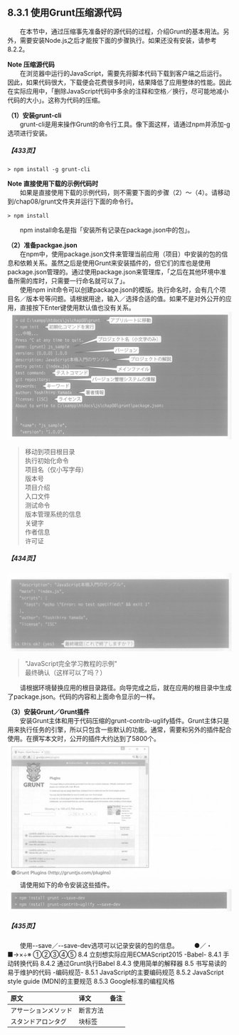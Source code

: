 ## 8.3.1 使用Grunt压缩源代码
&emsp;&emsp;在本节中，通过压缩事先准备好的源代码的过程，介绍Grunt的基本用法。另外，需要安装Node.js之后才能按下面的步骤执行。如果还没有安装，请参考8.2.2。

**Note 压缩源代码**<br>
&emsp;&emsp;在浏览器中运行的JavaScript，需要先将脚本代码下载到客户端之后运行。因此，如果代码很大，下载便会花费很多时间，结果降低了应用整体的性能。因此在实际应用中，「删除JavaScript代码中多余的注释和空格／换行，尽可能地减小代码的大小」。这称为代码的压缩。

**（1）安装grunt-cli**<br>
&emsp;&emsp;grunt-cli是用来操作Grunt的命令行工具。像下面这样，请通过npm并添加-g选项进行安装。
##### 【433页】
```
> npm install -g grunt-cli
```

**Note 直接使用下载的示例代码时**<br>
&emsp;&emsp;如果是直接使用下载的示例代码，则不需要下面的步骤（2）～（4）。请移动到/chap08/grunt文件夹并运行下面的命令行。
```
> npm install
```
&emsp;&emsp;npm install命名是指「安装所有记录在package.json中的包」。

**（2）准备packgae.json**<br>
&emsp;&emsp;在npm中，使用package.json文件来管理当前应用（项目）中安装的包的信息和依赖关系。虽然之后是使用Grunt来安装插件的，但它们的库也是使用package.json管理的。通过使用package.json来管理库，「之后在其他环境中准备所需的库时，只需要一行命名就可以了」。<br>
&emsp;&emsp;使用npm init命令可以创建package.json的模版。执行命名时，会有几个项目名／版本号等问题。请根据用途，输入／选择合适的值。如果不是对外公开的应用，直接按下Enter键使用默认值也没有关系。
![image](../../images/c8/スクリーンショット&#32;2019-04-21&#32;午後3.41.49.png)
> 移动到项目根目录  
> 执行初始化命令  
> 项目名（仅小写字母）  
> 版本号  
> 项目介绍  
> 入口文件  
> 测试命令  
> 版本管理系统的信息  
> 关键字  
> 作者信息  
> 许可证

##### 【434页】
![image](../../images/c8/スクリーンショット&#32;2019-04-21&#32;午後4.01.32.png)
> "JavaScript完全学习教程的示例"  
> 最终确认（这样可以了吗？）

&emsp;&emsp;请根据环境替换应用的根目录路径。向导完成之后，就在应用的根目录中生成了package.json。代码的内容和上面命令显示的一样。

**（3）安装Grunt／Grunt插件**<br>
&emsp;&emsp;安装Grunt主体和用于代码压缩的grunt-contrib-uglify插件。Grunt主体只是用来执行任务的引擎，所以只包含一些默认的功能。通常，需要和另外的插件配合使用。在撰写本文时，公开的插件大约达到了5800个。
![image](../../images/c8/スクリーンショット&#32;2019-04-21&#32;午後4.13.34.png)
&emsp;&emsp;请使用如下的命令安装这些插件。
![image](../../images/c8/スクリーンショット&#32;2019-04-21&#32;午後4.14.41.png)
##### 【435页】
&emsp;&emsp;使用--save／--save-dev选项可以记录安装的包的信息。
&emsp;&emsp;
●／・■→×÷※
①②③④⑤
8.4 立刻想实际应用ECMAScript2015 -Babel-
8.4.1 手动转换代码
8.4.2 通过Grunt执行Babel
8.4.3 使用简单的解释器
8.5 书写易读的易于维护的代码 -编码规范-
8.5.1 JavaScript的主要编码规范
8.5.2 JavaScript style guide (MDN)的主要规范
8.5.3 Google标准的编程风格


原文|译文|备注
:--|:--|:--
アサーションメソッド|断言方法
スタンドアロンタグ|块标签